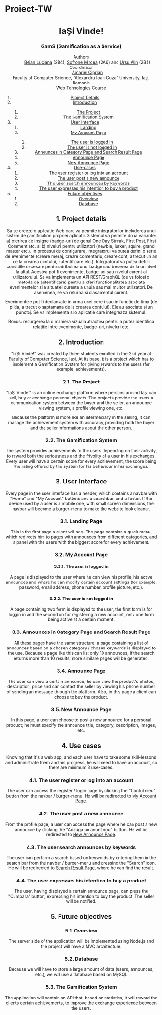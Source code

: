 # Proiect-TW
<!DOCTYPE html>
<html lang="en">
<head>
    <meta charset="UTF-8">
    <meta http-equiv="X-UA-Compatible" content="IE=edge">
    <meta name="viewport" content="width=device-width, initial-scale=1.0">
</head>
<body>
    <header>
        <h1>IaȘi Vinde!</h1>
        <h3>GamS (Gamification as a Service)</h3>
        <dl>
            <dt>Authors</dt>
            <dd><a href="https://github.com/BejanLuciana">Bejan Luciana</a> (2B4), <a href="https://github.com/MirceaSofrone">Sofrone Mircea</a> (2A6) and <a href="https://github.com/ursualin7890">Ursu Alin</a> (2B4)</dd>
            <dt>Coordinator</dt>
            <dd><a href="https://github.com/acip">Amariei Ciprian</a></dd>
            <dt>Faculty of Computer Science, "Alexandru Ioan Cuza" University, Iași, Romania</dt>
            <dt>Web Tehnologies Course</dt>
        </dl>
    <div role="contentinfo">
        <ol role="directory">
            <li><a href="#1-project-details">Project Details</a> </li>
            <li><a href="#2-introduction">Introduction</a> </li>
            <ol>
                <li><a href="#21-the-project">The Project</a></li>
                <li><a href="#22-the-gamification-system">The Gamification System</a></li>
            </ol>
            <li><a href="#3-user-interface">User Interface</a>
                <ol role="structure-directory">
                    <li><a href="#31-landing-page">Landing</a></li>
                    <li><a href="#32-my-account-page">My Account Page</a></li>
                    <ol>
                        <li><a href="#321-the-user-is-logged-in">The user is logged in</a></li>
                        <li><a href="#322-the-user-is-not-logged-in">The user is not logged in</a></li>
                    </ol>
                    <li><a href="#33-announces-in-category-page-and-search-result-page">Announces in Category Page and Search Result Page</a></li>
                    <li><a href="#34-announce-page">Announce Page</a></li>
                    <li><a href="#35-new-announce-page">New Announce Page</a></li>
                </ol>
            </li>
            <li><a href="#4-use-cases">Use-cases</a>
            <ol>
                <li><a href="#41-the-user-register-or-log-into-an-account">The user register or log into an account</a></li>
                <li><a href="#42-the-user-post-a-new-announce">The user post a new announce</a></li>
                <li><a href="#43-the-user-search-announces-by-keywords">The user search announces by keywords</a></li>
                <li><a href="#44-the-user-expresses-his-intention-to-buy-a-product">The user expresses his intention to buy a product</a></li>
            </ol>
            </li>
            <li><a href="#5-future-objectives">Future objectives</a>
            <ol>
                <li><a href="#51-overview">Overview</a></li> 
                <li><a href="#52-database">Database</a></li> 
            </ol> </li>
        </ol>
    </div>
    <section id="project-details" role="doc-abstract">
        <h2>1. Project details</h2>
        <p>Sa se creeze o aplicatie Web care va permite integratorilor includerea unui sistem de gamification propriei aplicatii. Sistemul va permite doua variante: a) oferirea de insigne (badge-uri) de genul One Day Streak, First Post, First Comment etc. si b) niveluri pentru utilizatori (newbie, lurker, squire, grand master etc.). In procesul de configurare, integratorul va putea defini o serie de evenimente (creare mesaj, creare comentariu, creare cont, a trecut un an de la crearea contului, autentificare etc.). Integratorul va putea defini conditiile necesare pentru atribuirea unui badge sau trecerea de la un nivel la altul. Acestea pot fi evenimente, badge-uri sau nivelul curent al utilizatorului. Se va implementa un API REST/GraphQL (ce va folosi o metoda de autentificare) pentru a oferi functionalitatea asociata evenimentelor si a situatiei curente a unuia sau mai multor utilizatori. De asemenea, se va returna si clasamentul curent.</p>
        <p>Evenimentele pot fi declansate in urma unei cereri sau in functie de timp (de pilda, a trecut o saptamana de la crearea contului). Ele au asociate si un punctaj. Se va implementa si o aplicatie care integreaza sistemul.</p>
        <p>Bonus: recurgerea la o maniera vizuala atractiva pentru a putea identifica relatiile intre evenimente, badge-uri, niveluri etc.</p>
    </section>
    <section id="introduction" role="doc-introduction">
        <h2>2. Introduction</h2>
        <p>"IaȘi Vinde!" was created by three students enrolled in the 2nd year at Faculty of Computer Science, Iași. At its base, it is a project which has to implement a Gamification System for giving rewards to the users (for example, achievements).</p>
    </section>
    <section id="introduction__project" role="doc-introduction">
        <h3>2.1. The Project</h3>
        <p>"IaȘi Vinde!" is an online exchange platform where persons around Iași can sell, buy or exchange personal objects. The projects provide the users a communication system between the buyer and the seller, an announce viewing system, a profile viewing one, etc.</p>
        <p>Because the platform is more like an intermediary in the selling, it can manage the achievement system with accuracy, providing both the buyer and the seller informations about the other person.</p>
    </section>
    <section id="introduction__gamification" role="doc-introduction">
        <h3>2.2. The Gamification System</h3>
        <p>The system provides achievements to the users depending on their activity, to reward both the seriousness and the frivolity of a user in his exchanges. Every user will have a certain score for every achievement, the score being the rating offered by the system for his behaviour in his exchanges.</p>
    </section>
    <section id="structure" role="doc-structure">
        <h2>3. User Interface</h2>
        <p>Every page in the user interface has a header, which contains a navbar with "Home" and "My Account" buttons and a searchbar, and a footer. If the device used by a user is a mobile one, with small screen dimensions, the navbar will become a burger-menu to make the website look cleaner.</p>
    </section>
    <section id="structure__landing" role="doc-structure">
        <h3>3.1. Landing Page</h3>
        <p>This is the first page a client will see. The page contains a quick menu, which redirects him to pages with announces from different categories, and a panel with the users with the biggest score for every achievement.</p>
    </section>
    <section id="structure__myacc" role="doc-structure">
        <h3>3.2. My Account Page</h3>
    </section>
    <section id="structure__myacc_logged" role="doc-structure">
        <h4>3.2.1. The user is logged in</h4>
        <p>A page is displayed to the user where he can view his profile, his active announces and where he can modify certain account settings (for example: password, email address, phone number, profile picture, etc.).</p>
    </section>
    <section id="structure__myacc_notlogged" role="doc-structure">
        <h4>3.2.2. The user is not logged in</h4>
        <p>A page containing two form is displayed to the user, the first form is for loggin in and the second on for registering a new account, only one form being active at a certain moment.</p>
    </section>
    <section id="structure__announceslist" role="doc-structure">
        <h3>3.3. Announces in Category Page and Search Result Page</h3>
        <p>All these pages have the same structure: a page containing a list of announces based on a chosen category / chosen keywords is displayed to the use. Because a page like this can list only 10 announces, if the search returns more than 10 results, more similare pages will be generated.</p>
    </section>
    <section id="structure__announce" role="doc-structure">
        <h3>3.4. Announce Page</h3>
        <p>The user can view a certain announce; he can view the product's photos, description, price and can contact the seller by viewing his phone number of sending an message through the platform. Also, in this page a client can choose to buy the product.</p>
    </section>
    <section id="structure__newannounce" role="doc-structure">
        <h3>3.5. New Announce Page</h3>
        <p>In this page, a user can choose to post a new announce for a personal product; he must specify the announce title, category, description, images, etc.</p>
    </section>
    <section id="use-cases" role="doc-structure">
        <h2>4. Use cases</h2>
        <p>Knowing that it's a web app, and each user have to take some skill-lessons and administrate them and his progress, he will need to have an account, so there are minimum 3 use-cases.</p>
    </section>
    <section id="use-cases__account" role="doc-structure">
        <h3>4.1. The user register or log into an account</h3>
        <p>The user can access the register / login page by clicking the "Contul meu" button from the navbar / burger-menu. He will be redirected to <a href="structure__myacc">My Account Page</a>.</p>
    </section>
    <section id="use-cases__newannounce" role="doc-structure">
        <h3>4.2. The user post a new announce</h3>
        <p>From the profile page, a user can access the page where he can post a new announce by clicking the "Adauga un anunt nou" button. He wil be redirected to <a href="structure__newannounce">New Announce Page</a>.</p>
    </section>
    <section id="use-cases__searchannounces" role="doc-structure">
        <h3>4.3. The user search announces by keywords</h3>
        <p>The user can perform a search based on keywords by entering them in the search bar from the navbar / burger-menu and pressing the "Search" icon. He will be redirected to  <a href="structure__announceslist">Search Result Page</a>, where he can find the result.</p>
    </section>
    <section id="use-cases__buyproduct" role="doc-structure">
        <h3>4.4. The user expresses his intention to buy a product</h3>
        <p>The user, having displayed a certain announce page, can press the "Cumpara" button, expressing his intention to buy the product. The seller will be notified.</p>
    </section>
    <section id="objectives" role="doc-structure">
        <h2>5. Future objectives</h2>
    </section>
    <section id="objectives__overview" role="doc-structure">
        <h3>5.1. Overview</h3>
        <p>The server side of the application will be implemented using Node.js and the project will have a MVC architecture.</p>
    </section>
    <section id="objectives__db" role="doc-structure">
        <h3>5.2. Database</h3>
        <p>Because we will have to store a large amount of data (users, announces, etc.), we will use a database based on MySQl.</p>
    </section>
    <section id="objectives__achievements" role="doc-structure">
        <h3>5.3. The Gamification System</h3>
        <p>The application will contain an API that, based on statistics, it will reward the clients certain achievements, to improve the exchange experience between the users. </p>
    </section>
    </header>
</body>
</html>
